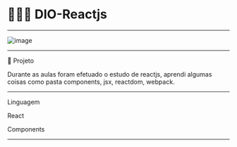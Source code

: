 # 👩🏻‍💻 DIO-Reactjs
**********************************************************************************************************

![image](https://user-images.githubusercontent.com/72118415/168693459-5410d055-2845-4a57-b736-c427dbf31dae.png)


**********************************************************************************************************
🚀 Projeto


Durante as aulas foram efetuado o estudo de reactjs, aprendi algumas coisas como pasta components, jsx,
reactdom, webpack. 

**********************************************************************************************************
Linguagem

React

Components



*********************************************************************************************************
